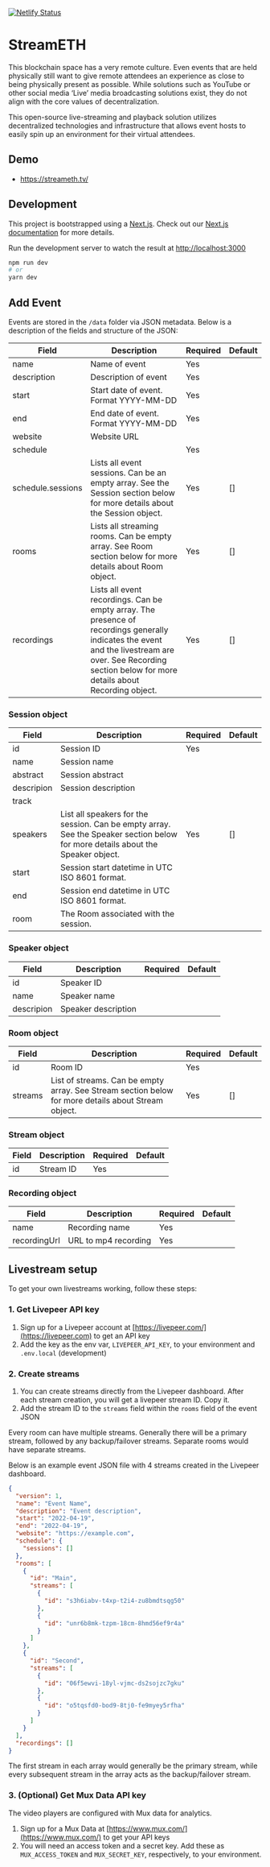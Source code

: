[![Netlify Status](https://api.netlify.com/api/v1/badges/a00af031-d631-4fdd-b041-add6f1f0594a/deploy-status)](https://app.netlify.com/sites/efdevcon-tv/deploys)

# StreamETH

This blockchain space has a very remote culture. Even events that are held physically still want to give remote attendees an experience as close to being physically present as possible. While solutions such as YouTube or other social media ‘Live’ media broadcasting solutions exist, they do not align with the core values of decentralization.

This open-source live-streaming and playback solution utilizes decentralized technologies and infrastructure that allows event hosts to easily spin up an environment for their virtual attendees.

## Demo

- https://streameth.tv/

## Development

This project is bootstrapped using a [Next.js](https://nextjs.org/). Check out our [Next.js documentation](https://nextjs.org/docs/) for more details.

Run the development server to watch the result at [http://localhost:3000](http://localhost:3000)

```bash
npm run dev
# or
yarn dev
```

## Add Event

Events are stored in the `/data` folder via JSON metadata. Below is a description of the fields and structure of the JSON:

| **Field**         | **Description**                                                                                                                                                                                            | **Required** | **Default** |
| ----------------- | ---------------------------------------------------------------------------------------------------------------------------------------------------------------------------------------------------------- | ------------ | ----------- |
| name              | Name of event                                                                                                                                                                                              | Yes          |             |
| description       | Description of event                                                                                                                                                                                       | Yes          |             |
| start             | Start date of event. Format YYYY-MM-DD                                                                                                                                                                     | Yes          |             |
| end               | End date of event. Format YYYY-MM-DD                                                                                                                                                                       | Yes          |             |
| website           | Website URL                                                                                                                                                                                                |              |             |
| schedule          |                                                                                                                                                                                                            | Yes          |             |
| schedule.sessions | Lists all event sessions. Can be an empty array. See the Session section below for more details about the Session object.                                                                                  | Yes          | []          |
| rooms             | Lists all streaming rooms. Can be empty array. See Room section below for more details about Room object.                                                                                                  | Yes          | []          |
| recordings        | Lists all event recordings. Can be empty array. The presence of recordings generally indicates the event and the livestream are over. See Recording section below for more details about Recording object. | Yes          | []          |

### Session object

| **Field**  | **Description**                                                                                                                 | **Required** | **Default** |
| ---------- | ------------------------------------------------------------------------------------------------------------------------------- | ------------ | ----------- |
| id         | Session ID                                                                                                                      | Yes          |             |
| name       | Session name                                                                                                                    |              |             |
| abstract   | Session abstract                                                                                                                |              |             |
| descripion | Session description                                                                                                             |              |             |
| track      |                                                                                                                                 |              |             |
| speakers   | List all speakers for the session. Can be empty array. See the Speaker section below for more details about the Speaker object. | Yes          | []          |
| start      | Session start datetime in UTC ISO 8601 format.                                                                                  |              |             |
| end        | Session end datetime in UTC ISO 8601 format.                                                                                    |              |             |
| room       | The Room associated with the session.                                                                                           |              |             |

### Speaker object

| **Field**  | **Description**     | **Required** | **Default** |
| ---------- | ------------------- | ------------ | ----------- |
| id         | Speaker ID          |              |             |
| name       | Speaker name        |              |             |
| descripion | Speaker description |              |             |

### Room object

| **Field** | **Description**                                                                                     | **Required** | **Default** |
| --------- | --------------------------------------------------------------------------------------------------- | ------------ | ----------- |
| id        | Room ID                                                                                             | Yes          |             |
| streams   | List of streams. Can be empty array. See Stream section below for more details about Stream object. | Yes          | []          |

### Stream object

| **Field** | **Description** | **Required** | **Default** |
| --------- | --------------- | ------------ | ----------- |
| id        | Stream ID       | Yes          |             |

### Recording object

| **Field**    | **Description**      | **Required** | **Default** |
| ------------ | -------------------- | ------------ | ----------- |
| name         | Recording name       | Yes          |             |
| recordingUrl | URL to mp4 recording | Yes          |             |

## Livestream setup

To get your own livestreams working, follow these steps:

### 1. Get Livepeer API key

1. Sign up for a Livepeer account at [https://livepeer.com/](https://livepeer.com) to get an API key
2. Add the key as the env var, `LIVEPEER_API_KEY`, to your environment and `.env.local` (development)

### 2. Create streams

1. You can create streams directly from the Livepeer dashboard. After each stream creation, you will get a livepeer stream ID. Copy it.
2. Add the stream ID to the `streams` field within the `rooms` field of the event JSON

Every room can have multiple streams. Generally there will be a primary stream, followed by any backup/failover streams. Separate rooms would have separate streams.

Below is an example event JSON file with 4 streams created in the Livepeer dashboard.

```json
{
  "version": 1,
  "name": "Event Name",
  "description": "Event description",
  "start": "2022-04-19",
  "end": "2022-04-19",
  "website": "https://example.com",
  "schedule": {
    "sessions": []
  },
  "rooms": [
    {
      "id": "Main",
      "streams": [
        {
          "id": "s3h6iabv-t4xp-t2i4-zu8bmdtsqg50"
        },
        {
          "id": "unr6b8mk-tzpm-18cm-8hmd56ef9r4a"
        }
      ]
    },
    {
      "id": "Second",
      "streams": [
        {
          "id": "06f5ewvi-18yl-vjmc-ds2sojzc7gku"
        },
        {
          "id": "o5tqsfd0-bod9-8tj0-fe9myey5rfha"
        }
      ]
    }
  ],
  "recordings": []
}
```

The first stream in each array would generally be the primary stream, while every subsequent stream in the array acts as the backup/failover stream.

### 3. (Optional) Get Mux Data API key

The video players are configured with Mux data for analytics.

1. Sign up for a Mux Data at [https://www.mux.com/](https://www.mux.com/) to get your API keys
2. You will need an access token and a secret key. Add these as `MUX_ACCESS_TOKEN` and `MUX_SECRET_KEY`, respectively, to your environment.
